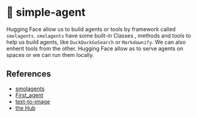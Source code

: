 # 🤗 simple-agent

Hugging Face allow us to build agents or tools by framework called `smolagents`. `smolagents` have some built-in Classes , methods and tools to help us build agents, like `DuckDuckGoSearch` or `Markdownify`. We can also enherit tools from the other. Hugging Face allow as to serve agents on spaces or we can run them locally.

## References

- [smolagents](https://github.com/huggingface/smolagents)
- [First_agent](https://huggingface.co/spaces/agents-course/First_agent)
- [text-to-image](https://huggingface.co/spaces/agents-course/text-to-image)
- [the Hub](https://huggingface.co/spaces)
